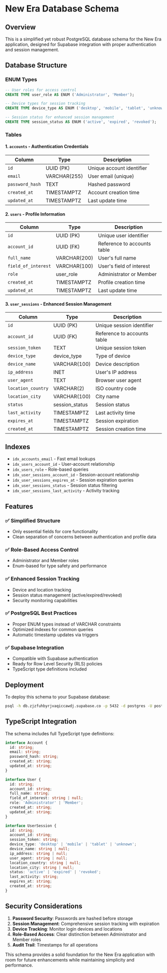 # New Era Database Schema

## Overview
This is a simplified yet robust PostgreSQL database schema for the New Era application, designed for Supabase integration with proper authentication and session management.

## Database Structure

### ENUM Types
```sql
-- User roles for access control
CREATE TYPE user_role AS ENUM ('Administrator', 'Member');

-- Device types for session tracking
CREATE TYPE device_type AS ENUM ('desktop', 'mobile', 'tablet', 'unknown');

-- Session status for enhanced session management
CREATE TYPE session_status AS ENUM ('active', 'expired', 'revoked');
```

### Tables

#### 1. `accounts` - Authentication Credentials
| Column | Type | Description |
|--------|------|-------------|
| `id` | UUID (PK) | Unique account identifier |
| `email` | VARCHAR(255) | User email (unique) |
| `password_hash` | TEXT | Hashed password |
| `created_at` | TIMESTAMPTZ | Account creation time |
| `updated_at` | TIMESTAMPTZ | Last update time |

#### 2. `users` - Profile Information
| Column | Type | Description |
|--------|------|-------------|
| `id` | UUID (PK) | Unique user identifier |
| `account_id` | UUID (FK) | Reference to accounts table |
| `full_name` | VARCHAR(200) | User's full name |
| `field_of_interest` | VARCHAR(100) | User's field of interest |
| `role` | user_role | Administrator or Member |
| `created_at` | TIMESTAMPTZ | Profile creation time |
| `updated_at` | TIMESTAMPTZ | Last update time |

#### 3. `user_sessions` - Enhanced Session Management
| Column | Type | Description |
|--------|------|-------------|
| `id` | UUID (PK) | Unique session identifier |
| `account_id` | UUID (FK) | Reference to accounts table |
| `session_token` | TEXT | Unique session token |
| `device_type` | device_type | Type of device |
| `device_name` | VARCHAR(100) | Device description |
| `ip_address` | INET | User's IP address |
| `user_agent` | TEXT | Browser user agent |
| `location_country` | VARCHAR(2) | ISO country code |
| `location_city` | VARCHAR(100) | City name |
| `status` | session_status | Session status |
| `last_activity` | TIMESTAMPTZ | Last activity time |
| `expires_at` | TIMESTAMPTZ | Session expiration |
| `created_at` | TIMESTAMPTZ | Session creation time |

## Indexes
- `idx_accounts_email` - Fast email lookups
- `idx_users_account_id` - User-account relationship
- `idx_users_role` - Role-based queries
- `idx_user_sessions_account_id` - Session-account relationship
- `idx_user_sessions_expires_at` - Session expiration queries
- `idx_user_sessions_status` - Session status filtering
- `idx_user_sessions_last_activity` - Activity tracking

## Features

### ✅ **Simplified Structure**
- Only essential fields for core functionality
- Clean separation of concerns between authentication and profile data

### ✅ **Role-Based Access Control**
- Administrator and Member roles
- Enum-based for type safety and performance

### ✅ **Enhanced Session Tracking**
- Device and location tracking
- Session status management (active/expired/revoked)
- Security monitoring capabilities

### ✅ **PostgreSQL Best Practices**
- Proper ENUM types instead of VARCHAR constraints
- Optimized indexes for common queries
- Automatic timestamp updates via triggers

### ✅ **Supabase Integration**
- Compatible with Supabase authentication
- Ready for Row Level Security (RLS) policies
- TypeScript type definitions included

## Deployment

To deploy this schema to your Supabase database:

```bash
psql -h db.zjzfuhbyrjvaqiccawdj.supabase.co -p 5432 -d postgres -U postgres -f schema.sql
```

## TypeScript Integration

The schema includes full TypeScript type definitions:

```typescript
interface Account {
  id: string;
  email: string;
  password_hash: string;
  created_at: string;
  updated_at: string;
}

interface User {
  id: string;
  account_id: string;
  full_name: string;
  field_of_interest: string | null;
  role: 'Administrator' | 'Member';
  created_at: string;
  updated_at: string;
}

interface UserSession {
  id: string;
  account_id: string;
  session_token: string;
  device_type: 'desktop' | 'mobile' | 'tablet' | 'unknown';
  device_name: string | null;
  ip_address: string | null;
  user_agent: string | null;
  location_country: string | null;
  location_city: string | null;
  status: 'active' | 'expired' | 'revoked';
  last_activity: string;
  expires_at: string;
  created_at: string;
}
```

## Security Considerations

1. **Password Security**: Passwords are hashed before storage
2. **Session Management**: Comprehensive session tracking with expiration
3. **Device Tracking**: Monitor login devices and locations
4. **Role-Based Access**: Clear distinction between Administrator and Member roles
5. **Audit Trail**: Timestamps for all operations

This schema provides a solid foundation for the New Era application with room for future enhancements while maintaining simplicity and performance.
